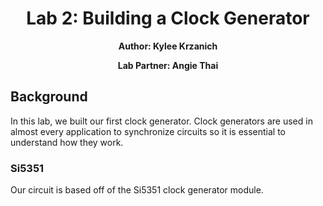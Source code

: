 <h1 align = "center">Lab 2: Building a Clock Generator</h1>
<p align = "center"><b>Author: Kylee Krzanich </b></p>
<p align = "center"><b>Lab Partner: Angie Thai </b></p>

## Background
In this lab, we built our first clock generator. Clock generators are used in almost every application to synchronize circuits so it is essential to understand how they work. 

### Si5351
Our circuit is based off of the Si5351 clock generator module. 